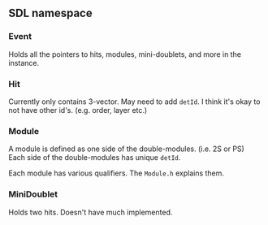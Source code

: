 ## SDL namespace

### Event

Holds all the pointers to hits, modules, mini-doublets, and more in the instance.  

### Hit

Currently only contains 3-vector. May need to add ```detId```. I think it's okay to not have other id's. (e.g. order, layer etc.)  

### Module

A module is defined as one side of the double-modules. (i.e. 2S or PS)  
Each side of the double-modules has unique ```detId```.  

Each module has various qualifiers. The ```Module.h``` explains them.

### MiniDoublet

Holds two hits. Doesn't have much implemented.
